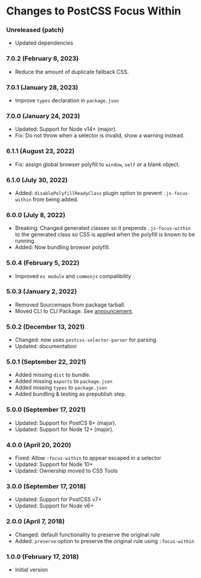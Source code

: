 # Changes to PostCSS Focus Within

### Unreleased (patch)

- Updated dependencies

### 7.0.2 (February 8, 2023)

- Reduce the amount of duplicate fallback CSS.

### 7.0.1 (January 28, 2023)

- Improve `types` declaration in `package.json`

### 7.0.0 (January 24, 2023)

- Updated: Support for Node v14+ (major).
- Fix: Do not throw when a selector is invalid, show a warning instead.

### 6.1.1 (August 23, 2022)

- Fix: assign global browser polyfill to `window`, `self` or a blank object.

### 6.1.0 (July 30, 2022)

- Added: `disablePolyfillReadyClass` plugin option to prevent `.js-focus-within` from being added.

### 6.0.0 (July 8, 2022)

- Breaking: Changed generated classes so it prepends `.js-focus-within` to the
generated class so CSS is applied when the polyfill is known to be running.
- Added: Now bundling browser polyfill.

### 5.0.4 (February 5, 2022)

- Improved `es module` and `commonjs` compatibility

### 5.0.3 (January 2, 2022)

- Removed Sourcemaps from package tarball.
- Moved CLI to CLI Package. See [announcement](https://github.com/csstools/postcss-plugins/discussions/121).

### 5.0.2 (December 13, 2021)

- Changed: now uses `postcss-selector-parser` for parsing.
- Updated: documentation

### 5.0.1 (September 22, 2021)

- Added missing `dist` to bundle.
- Added missing `exports` to `package.json`
- Added missing `types` to `package.json`
- Added bundling & testing as prepublish step.

### 5.0.0 (September 17, 2021)

- Updated: Support for PostCS 8+ (major).
- Updated: Support for Node 12+ (major).

### 4.0.0 (April 20, 2020)

- Fixed: Allow `:focus-within` to appear escaped in a selector
- Updated: Support for Node 10+
- Updated: Ownership moved to CSS Tools

### 3.0.0 (September 17, 2018)

- Updated: Support for PostCSS v7+
- Updated: Support for Node v6+

### 2.0.0 (April 7, 2018)

- Changed: default functionality to preserve the original rule
- Added: `preserve` option to preserve the original rule using `:focus-within`

### 1.0.0 (February 17, 2018)

- Initial version
